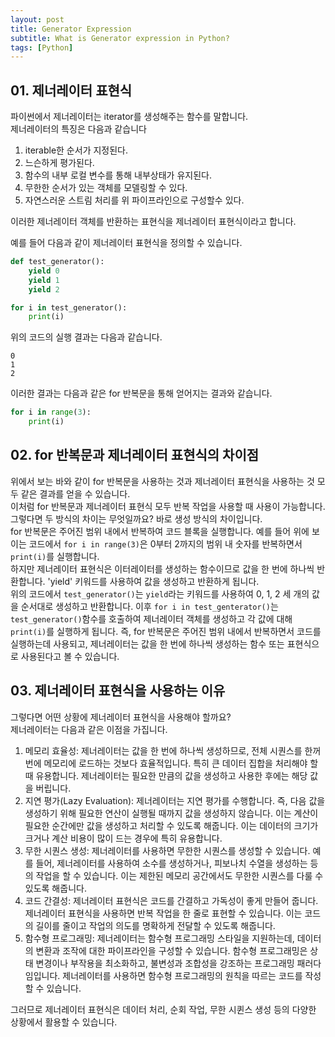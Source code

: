 ```yaml
---
layout: post
title: Generator Expression
subtitle: What is Generator expression in Python?
tags: [Python]
---
```


## 01. 제너레이터 표현식

파이썬에서 제너레이터는 iterator를 생성해주는 함수를 말합니다.<br/>
제너레이터의 특징은 다음과 같습니다<br/>

1. iterable한 순서가 지정된다.
2. 느슨하게 평가된다.
3. 함수의 내부 로컬 변수를 통해 내부상태가 유지된다.
4. 무한한 순서가 있는 객체를 모델링할 수 있다.
5. 자연스러운 스트림 처리를 위 파이프라인으로 구성할수 있다.

이러한 제너레이터 객체를 반환하는 표현식을 제너레이터 표현식이라고 합니다.<br/>

예를 들어 다음과 같이 제너레이터 표현식을 정의할 수 있습니다.<br/>

```Python
def test_generator():
    yield 0
    yield 1
    yield 2

for i in test_generator():
    print(i)
```

위의 코드의 실행 결과는 다음과 같습니다.<br/>

```shell
0
1
2
```

이러한 결과는 다음과 같은 for 반복문을 통해 얻어지는 결과와 같습니다.<br/>

```Python
for i in range(3):
    print(i)
```

## 02. for 반복문과 제너레이터 표현식의 차이점

위에서 보는 바와 같이 for 반복문을 사용하는 것과 제너레이터 표현식을 사용하는 것 모두 같은 결과를 얻을 수 있습니다.<br/>
이처럼 for 반복문과 제너레이터 표현식 모두 반복 작업을 사용할 때 사용이 가능합니다.<br/>
그렇다면 두 방식의 차이는 무엇일까요? 바로 생성 방식의 차이입니다.<br/>
for 반복문은 주어진 범위 내에서 반복하여 코드 블록을 실행합니다. 예를 들어 위에 보이는 코드에서 `for i in range(3)`은 0부터 2까지의 범위 내 숫자를 반복하면서 `print(i)`를 실행합니다.<br/>
하지만 제너레이터 표현식은 이터레이터를 생성하는 함수이므로 값을 한 번에 하나씩 반환합니다. 'yield' 키워드를 사용하여 값을 생성하고 반환하게 됩니다.<br/>
위의 코드에서 `test_generator()`는 `yield`라는 키워드를 사용하여 0, 1, 2 세 개의 값을 순서대로 생성하고 반환합니다. 이후 `for i in test_genterator()`는 `test_generator()`함수를 호출하여 제너레이터 객체를 생성하고 각 값에 대해 `print(i)`를 실행하게 됩니다.
즉, for 반복문은 주어진 범위 내에서 반복하면서 코드를 실행하는데 사용되고, 제너레이터는 값을 한 번에 하나씩 생성하는 함수 또는 표현식으로 사용된다고 볼 수 있습니다.<br/>

## 03. 제너레이터 표현식을 사용하는 이유

그렇다면 어떤 상황에 제너레이터 표현식을 사용해야 할까요?<br/>
제너레이터는 다음과 같은 이점을 가집니다.<br/>

1. 메모리 효율성: 제너레이터는 값을 한 번에 하나씩 생성하므로, 전체 시퀀스를 한꺼번에 메모리에 로드하는 것보다 효율적입니다. 특히 큰 데이터 집합을 처리해야 할 때 유용합니다. 제너레이터는 필요한 만큼의 값을 생성하고 사용한 후에는 해당 값을 버립니다.
2. 지연 평가(Lazy Evaluation): 제너레이터는 지연 평가를 수행합니다. 즉, 다음 값을 생성하기 위해 필요한 연산이 실행될 때까지 값을 생성하지 않습니다. 이는 계산이 필요한 순간에만 값을 생성하고 처리할 수 있도록 해줍니다. 이는 데이터의 크기가 크거나 계산 비용이 많이 드는 경우에 특히 유용합니다.
3. 무한 시퀀스 생성: 제너레이터를 사용하면 무한한 시퀀스를 생성할 수 있습니다. 예를 들어, 제너레이터를 사용하여 소수를 생성하거나, 피보나치 수열을 생성하는 등의 작업을 할 수 있습니다. 이는 제한된 메모리 공간에서도 무한한 시퀀스를 다룰 수 있도록 해줍니다.
4. 코드 간결성: 제너레이터 표현식은 코드를 간결하고 가독성이 좋게 만들어 줍니다. 제너레이터 표현식을 사용하면 반복 작업을 한 줄로 표현할 수 있습니다. 이는 코드의 길이를 줄이고 작업의 의도를 명확하게 전달할 수 있도록 해줍니다.
5. 함수형 프로그래밍: 제너레이터는 함수형 프로그래밍 스타일을 지원하는데, 데이터의 변환과 조작에 대한 파이프라인을 구성할 수 있습니다. 함수형 프로그래밍은 상태 변경이나 부작용을 최소화하고, 불변성과 조합성을 강조하는 프로그래밍 패러다임입니다. 제너레이터를 사용하면 함수형 프로그래밍의 원칙을 따르는 코드를 작성할 수 있습니다.

그러므로 제너레이터 표현식은 데이터 처리, 순회 작업, 무한 시퀸스 생성 등의 다양한 상황에서 활용할 수 있습니다.
